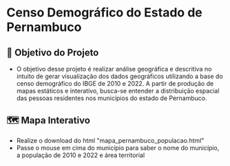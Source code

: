 # Censo Demográfico do Estado de Pernambuco

## 📖 Objetivo do Projeto

* O objetivo desse projeto é realizar análise geográfica e descritiva no intuito de gerar visualização dos dados geográficos utilizando a base do censo demográfico do IBGE de 2010 e 2022. A partir de produção de mapas estáticos e interativo, busca-se entender a distribuição espacial das pessoas residentes nos municípios do estado de Pernambuco.

## 🗺 Mapa Interativo

* Realize o download do html "mapa_pernambuco_populacao.html"
* Passe o mouse em cima do município para saber o nome do município, a população de 2010 e 2022 e área territorial
